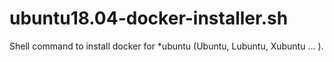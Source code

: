 # ubuntu18.04-docker-installer.sh
Shell command to install docker for *ubuntu (Ubuntu, Lubuntu, Xubuntu ... ).
